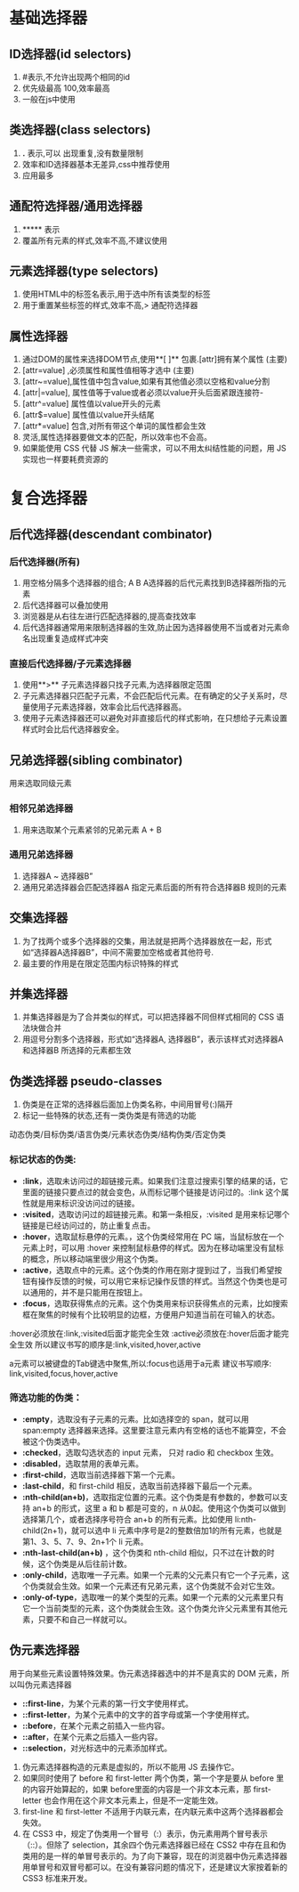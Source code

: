 # 基础选择器

## ID选择器(id selectors)

1. #表示,不允许出现两个相同的id
2. 优先级最高 100,效率最高
3. 一般在js中使用

## 类选择器(class selectors)

1. **.** 表示,可以 出现重复,没有数量限制
2. 效率和ID选择器基本无差异,css中推荐使用
3. 应用最多

## 通配符选择器/通用选择器

1. ***** 表示
2. 覆盖所有元素的样式,效率不高,不建议使用



## 元素选择器(type selectors)

1. 使用HTML中的标签名表示,用于选中所有该类型的标签
2. 用于重置某些标签的样式,效率不高,> 通配符选择器

## 属性选择器

1. 通过DOM的属性来选择DOM节点,使用**[ ]** 包裹.[attr]拥有某个属性 (主要)
2. [attr=value] ,必须属性和属性值相等才选中 (主要)
3. [attr~=value],属性值中包含value,如果有其他值必须以空格和value分割
4. [attr|=value], 属性值等于value或者必须以value开头后面紧跟连接符-
5. [attr^=value] 属性值以value开头的元素
6. [attr$=value] 属性值以value开头结尾
7. [attr*=value] 包含,对所有带这个单词的属性都会生效
8. 灵活,属性选择器要做文本的匹配，所以效率也不会高。
9. 如果能使用 CSS 代替 JS 解决一些需求，可以不用太纠结性能的问题，用 JS 实现也一样要耗费资源的

# 复合选择器

## 后代选择器(descendant combinator)

### 后代选择器(所有)

1. 用空格分隔多个选择器的组合; A B A选择器的后代元素找到B选择器所指的元素
2. 后代选择器可以叠加使用
3. 浏览器是从右往左进行匹配选择器的,提高查找效率
4. 后代选择器通常用来限制选择器的生效,防止因为选择器使用不当或者对元素命名出现重复造成样式冲突

### 直接后代选择器/子元素选择器

1. 使用**>** 子元素选择器只找子元素,为选择器限定范围
2. 子元素选择器只匹配子元素，不会匹配后代元素。在有确定的父子关系时，尽量使用子元素选择器，效率会比后代选择器高。
3. 使用子元素选择器还可以避免对非直接后代的样式影响，在只想给子元素设置样式时会比后代选择器安全。

## 兄弟选择器(sibling combinator)

用来选取同级元素

### 相邻兄弟选择器

1. 用来选取某个元素紧邻的兄弟元素  A + B

### 通用兄弟选择器

1. 选择器A ~ 选择器B”
2. 通用兄弟选择器会匹配选择器A 指定元素后面的所有符合选择器B 规则的元素

## 交集选择器

1. 为了找两个或多个选择器的交集，用法就是把两个选择器放在一起，形式如“选择器A选择器B”，中间不需要加空格或者其他符号.
2. 最主要的作用是在限定范围内标识特殊的样式

## 并集选择器

1. 并集选择器是为了合并类似的样式，可以把选择器不同但样式相同的 CSS 语法块做合并
2. 用逗号分割多个选择器，形式如“选择器A, 选择器B”，表示该样式对选择器A 和选择器B 所选择的元素都生效

## 伪类选择器 pseudo-classes

1. 伪类是在正常的选择器后面加上伪类名称，中间用冒号(:)隔开
2. 标记一些特殊的状态,还有一类伪类是有筛选的功能

动态伪类/目标伪类/语言伪类/元素状态伪类/结构伪类/否定伪类

### **标记状态的伪类**: 

- **:link**，选取未访问过的超链接元素。如果我们注意过搜索引擎的结果的话，它里面的链接只要点过的就会变色，从而标记哪个链接是访问过的。:link 这个属性就是用来标识没访问过的链接。
- **:visited**，选取访问过的超链接元素。和第一条相反，:visited 是用来标记哪个链接是已经访问过的，防止重复点击。
- **:hover**，选取鼠标悬停的元素。，这个伪类经常用在 PC 端，当鼠标放在一个元素上时，可以用 :hover 来控制鼠标悬停的样式。因为在移动端里没有鼠标的概念，所以移动端里很少用这个伪类。
- **:active**，选取点中的元素。这个伪类的作用在刚才提到过了，当我们希望按钮有操作反馈的时候，可以用它来标记操作反馈的样式。当然这个伪类也是可以通用的，并不是只能用在按钮上。
- **:focus**，选取获得焦点的元素。这个伪类用来标识获得焦点的元素，比如搜索框在聚焦的时候有个比较明显的边框，方便用户知道当前在可输入的状态。

:hover必须放在:link,:visited后面才能完全生效
:active必须放在:hover后面才能完全生效
所以建议书写的顺序是:link,visited,hover,active

a元素可以被键盘的Tab键选中聚焦,所以:focus也适用于a元素
建议书写顺序: link,visited,focus,hover,active

### **筛选功能的伪类：**

- **:empty**，选取没有子元素的元素。比如选择空的 span，就可以用 span:empty 选择器来选择。这里要注意元素内有空格的话也不能算空，不会被这个伪类选中。
- **:checked**，选取勾选状态的 input 元素， 只对 radio 和 checkbox 生效。
- **:disabled**，选取禁用的表单元素。
- **:first-child**，选取当前选择器下第一个元素。
- **:last-child**，和 first-child 相反，选取当前选择器下最后一个元素。
- **:nth-child(an+b)**，选取指定位置的元素。这个伪类是有参数的，参数可以支持 an+b 的形式，这里 a 和 b 都是可变的，n 从0起。使用这个伪类可以做到选择第几个，或者选择序号符合 an+b 的所有元素。比如使用 li:nth-child(2n+1)，就可以选中 li 元素中序号是2的整数倍加1的所有元素，也就是第1、3、5、7、9、2n+1个 li 元素。
- **:nth-last-child(an+b)** ，这个伪类和 nth-child 相似，只不过在计数的时候，这个伪类是从后往前计数。
- **:only-child**，选取唯一子元素。如果一个元素的父元素只有它一个子元素，这个伪类就会生效。如果一个元素还有兄弟元素，这个伪类就不会对它生效。
- **:only-of-type**，选取唯一的某个类型的元素。如果一个元素的父元素里只有它一个当前类型的元素，这个伪类就会生效。这个伪类允许父元素里有其他元素，只要不和自己一样就可以。

## 伪元素选择器

用于向某些元素设置特殊效果。伪元素选择器选中的并不是真实的 DOM 元素，所以叫伪元素选择器

- **::first-line**，为某个元素的第一行文字使用样式。
- **::first-letter**，为某个元素中的文字的首字母或第一个字使用样式。
- **::before**，在某个元素之前插入一些内容。
- **::after**，在某个元素之后插入一些内容。
- **::selection**，对光标选中的元素添加样式。

1. 伪元素选择器构造的元素是虚拟的，所以不能用 JS 去操作它。
2. 如果同时使用了 before 和 first-letter 两个伪类，第一个字是要从 before 里的内容开始算起的，如果 before里面的内容是一个非文本元素，那 first-letter 也会作用在这个非文本元素上，但是不一定能生效。
3. first-line 和 first-letter 不适用于内联元素，在内联元素中这两个选择器都会失效。
4. 在 CSS3 中，规定了伪类用一个冒号（:）表示，伪元素用两个冒号表示（::）。但除了 selection，其余四个伪元素选择器已经在 CSS2 中存在且和伪类用的是一样的单冒号表示的。为了向下兼容，现在的浏览器中伪元素选择器用单冒号和双冒号都可以。在没有兼容问题的情况下，还是建议大家按着新的 CSS3 标准来开发。







